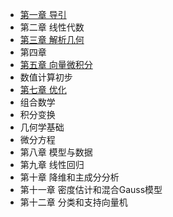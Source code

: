 - [第一章 导引](ch1.md)
- 第二章 线性代数
- [第三章 解析几何](ch3.md)
- 第四章 
- [第五章 向量微积分](ch5.md)
- 数值计算初步
- [第七章 优化](ch7.md)
- 组合数学
- 积分变换
- 几何学基础
- 微分方程
- 第八章 模型与数据
- 第九章 线性回归
- 第十章 降维和主成分分析
- 第十一章 密度估计和混合Gauss模型
- 第十二章 分类和支持向量机